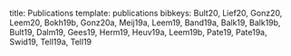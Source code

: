 title: Publications
template: publications
bibkeys: Bult20, Lief20, Gonz20, Leem20, Bokh19b, Gonz20a, Meij19a, Leem19, Band19a, Balk19, Balk19b, Bult19, Dalm19, Gees19, Herm19, Heuv19a, Leem19b, Pate19, Pate19a, Swid19, Tell19a, Tell19
